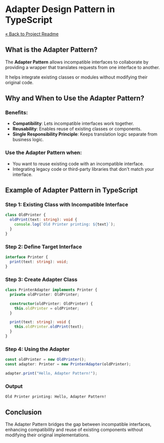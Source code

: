 # Adapter Design Pattern in TypeScript

[« Back to Project Readme](https://github.com/adamrichardturner/design-patterns/blob/main/README.md)

## What is the Adapter Pattern?

The **Adapter Pattern** allows incompatible interfaces to collaborate by providing a wrapper that translates requests from one interface to another. 

It helps integrate existing classes or modules without modifying their original code.

## Why and When to Use the Adapter Pattern?

### Benefits:
- **Compatibility**: Lets incompatible interfaces work together.
- **Reusability**: Enables reuse of existing classes or components.
- **Single Responsibility Principle**: Keeps translation logic separate from business logic.

### Use the Adapter Pattern when:
- You want to reuse existing code with an incompatible interface.
- Integrating legacy code or third-party libraries that don't match your interface.

## Example of Adapter Pattern in TypeScript

### Step 1: Existing Class with Incompatible Interface

```typescript
class OldPrinter {
  oldPrint(text: string): void {
    console.log(`Old Printer printing: ${text}`);
  }
}
```

### Step 2: Define Target Interface

```typescript
interface Printer {
  print(text: string): void;
}
```

### Step 3: Create Adapter Class

```typescript
class PrinterAdapter implements Printer {
  private oldPrinter: OldPrinter;

  constructor(oldPrinter: OldPrinter) {
    this.oldPrinter = oldPrinter;
  }

  print(text: string): void {
    this.oldPrinter.oldPrint(text);
  }
}
```

### Step 4: Using the Adapter

```typescript
const oldPrinter = new OldPrinter();
const adapter: Printer = new PrinterAdapter(oldPrinter);

adapter.print("Hello, Adapter Pattern!");
```

### Output
```
Old Printer printing: Hello, Adapter Pattern!
```

## Conclusion

The Adapter Pattern bridges the gap between incompatible interfaces, enhancing compatibility and reuse of existing components without modifying their original implementations.
